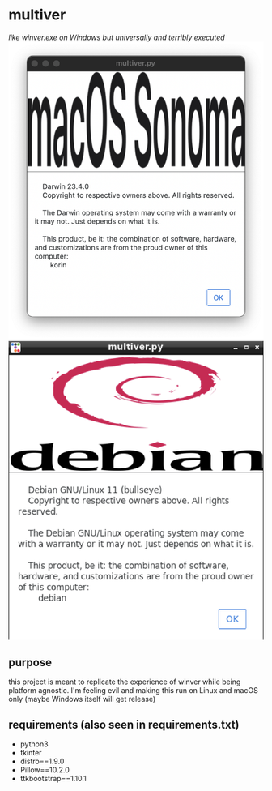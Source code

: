 # multiver

*like winver.exe on Windows but universally and terribly executed*
![sample of multiver.py running on my macOS Sonoma machine](/assets/macOS_sample.png)
![sample of multiver.py running on my Debian 11 VM](/assets/debian_sample.png)

## purpose

this project is meant to replicate the experience of winver while being platform agnostic. I'm feeling evil and making this run on Linux and macOS only
(maybe Windows itself will get release)

## requirements (also seen in requirements.txt)

* python3
* tkinter
* distro==1.9.0
* Pillow==10.2.0
* ttkbootstrap==1.10.1

